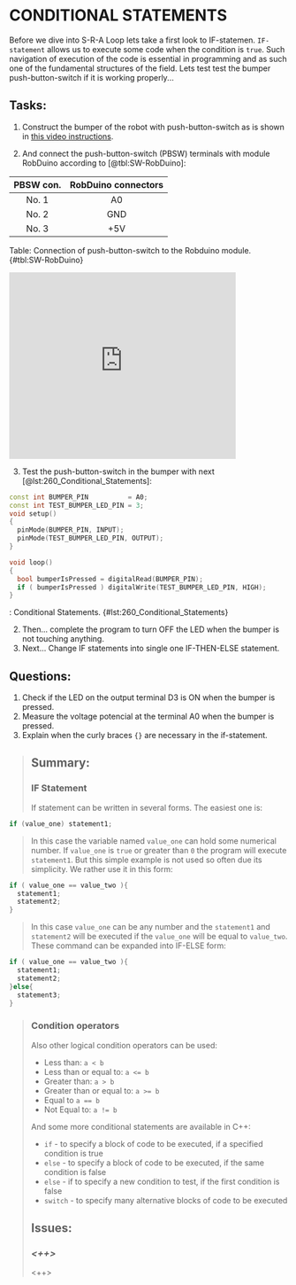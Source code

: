 # CONDITIONAL STATEMENTS

Before we dive into S-R-A Loop lets take a first look to IF-statemen. `IF-statement` allows us to execute some code when the condition is `true`. Such navigation of execution of the code is essential in programming and as such one of the fundamental structures of the field. Lets test test the bumper push-button-switch if it is working properly...

## Tasks:

1. Construct the bumper of the robot with push-button-switch as is shown in [this video instructions](https://www.youtube.com/watch?v=eWldNxh-q2c&t=11s).

2. And connect the push-button-switch (PBSW) terminals with module RobDuino according to [@tbl:SW-RobDuino]:

| PBSW con. | RobDuino connectors |
|:---------:|:-------------------:|
|   No. 1   |          A0         |
|   No. 2   |         GND         |
|   No. 3   |         +5V         |

Table: Connection of push-button-switch to the Robduino module. {#tbl:SW-RobDuino}

<iframe src="https://docs.google.com/presentation/d/19d-8UN3UQ1HTpq4a4PhSgt14YnIC8EE5Y1nDjwUab2Y/embed?authuser=0&hl=en&size=s" width="410" height="337" title="Conection of distance sensor" frameborder="0" allowfullscreen="true" mozallowfullscreen="true" webkitallowfullscreen="true"></iframe>

3. Test the push-button-switch in the bumper with next [@lst:260_Conditional_Statements]:

```cpp
const int BUMPER_PIN          = A0;
const int TEST_BUMPER_LED_PIN = 3;
void setup()
{
  pinMode(BUMPER_PIN, INPUT);
  pinMode(TEST_BUMPER_LED_PIN, OUTPUT);
}

void loop()
{
  bool bumperIsPressed = digitalRead(BUMPER_PIN);
  if ( bumperIsPressed ) digitalWrite(TEST_BUMPER_LED_PIN, HIGH);
}
```
: Conditional Statements. {#lst:260_Conditional_Statements}

<!--
![Adding bumper to the robot.](./slike/BumperConstruction.png){#fig:bumper_construction}
-->

2. Then\... complete the program to turn OFF the LED when the bumper is not touching anything.
3. Next\... Change IF statements into single one IF-THEN-ELSE statement.

## Questions:

1. Check if the LED on the output terminal D3 is ON when the bumper is pressed.
2. Measure the voltage potencial at the terminal A0 when the bumper is pressed.
3. Explain when the curly braces `{}` are necessary in the if-statement.

> ## Summary:
> ### IF Statement
> If statement can be written in several forms. The easiest one is:
```cpp
if (value_one) statement1;
```
> In this case the variable named `value_one` can hold some numerical number. If `value_one` is `true` or greater than `0` the program will execute `statement1`.
> But this simple example is not used so often due its simplicity. We rather use it in
> this form:
```cpp
if ( value_one == value_two ){
  statement1;
  statement2;
}
```
> In this case `value_one` can be any number and the `statement1` and `statement2` will be executed if the `value_one` will be equal to `value_two`. These command can be expanded into IF-ELSE form:
```cpp
if ( value_one == value_two ){
  statement1;
  statement2;
}else{
  statement3;
}
```
> ### Condition operators
> Also other logical condition operators can be used:
>
> - Less than: `a < b`
> - Less than or equal to: `a <= b`
> - Greater than: `a > b`
> - Greater than or equal to: `a >= b`
> - Equal to `a == b`
> - Not Equal to: `a != b`
>
> And some more conditional statements are available in C++:
>
>- `if` - to specify a block of code to be executed, if a specified condition is true
>- `else` - to specify a block of code to be executed, if the same condition is false
>- `else` - if to specify a new condition to test, if the first condition is false
>- `switch` - to specify many alternative blocks of code to be executed
>
> ## Issues:
> ### *<++>*
> <++>

